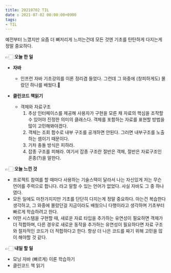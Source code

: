 ```yaml
---
title: 20210702 TIL
date : 2021-07-02 00:00:00+0900
tags:
- TIL
---
```


예전부터 느꼈지만 요즘 더 뼈저리게 느끼는건데 모든 것엔 기초를 탄탄하게 다지는게 정말 중요하다.

👉🏻 **오늘 한 일**
- **자바**
	- 인프런 자바 기초강의를 이론 정리겸 들었다. 그런데 그 와중에 (창피하게도) 몰랐던 하나를 배웠다.🤭

- **클린코드 책읽기**
	- 객체와 자료구조
		1. 추상 인터페이스를 제공해 사용자가 구현을 모른 채 자료의 핵심을 조작할 수 있어야 진정한 의미의 클래스다. 객체를 포함하는 자료를 표현할 방법을 많이 고민해봐야겠다.
		2. 객체는 조회 함수로 내부 구조를 공개하면 안된다. 그러면 내부구조를 노출하는 셈이기 때문이다.
		3. 기차 충돌 방식은 피하라.
		4. 잡종 구조를 피해라. 여기서 잡종 구조란 절반은 객체, 절반은 자료구조인 혼종(?)을 말한다.

👉🏻 **오늘 느낀 것**
- 프로젝트 참여를 할 때마다 사용하는 기술스택이 달라서 나는 자신있게 저는 무슨 언어를 주력으로 합니다. 라고 말할 수 있는 언어가 없었다. 사실 자바도 그 중 하나였다.
- 모든 일에도 마찬가지지만 기초를 단단히 다지는게 정말 중요하다. 아는건 복습한다 생각하고, 그 와중에 몰랐던걸 지금이라도 배웠으니 다행이라고 생각하며 기초부터 빠르게 학습하려고 한다.
- 어떤 시스템을 구현할 때, 새로운 자료 타입을 추가하는 유연성이 필요하면 객체가 더 적합하며, 다른 경우로 새로운 동작을 추가하는 유연성이 필요하다면 자료 구조와 절차적인 코드가 더 적합하다고 한다. 항상 더 나은 코드를 짜기 위해 고민을 많이 해야할 것 같다.

👉🏻 **내일 할 일**
- 모닝 자바 (빠르게) 이론 학습하기
- 클린코드 책 읽기
